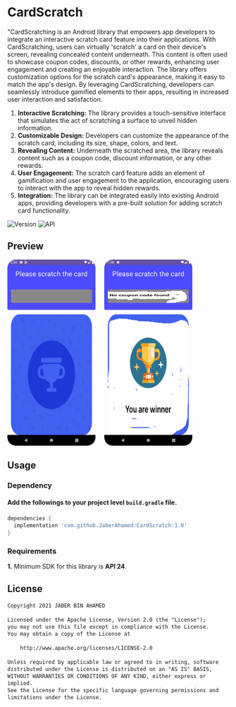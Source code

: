 # CardScratch

"CardScratching is an Android library that empowers app developers to integrate an interactive scratch card feature into their applications. With CardScratching, users can virtually 'scratch' a card on their device's screen, revealing concealed content underneath. This content is often used to showcase coupon codes, discounts, or other rewards, enhancing user engagement and creating an enjoyable interaction. The library offers customization options for the scratch card's appearance, making it easy to match the app's design. By leveraging CardScratching, developers can seamlessly introduce gamified elements to their apps, resulting in increased user interaction and satisfaction.

1. **Interactive Scratching:** The library provides a touch-sensitive interface that simulates the act of scratching a surface to unveil hidden information.
2. **Customizable Design:** Developers can customize the appearance of the scratch card, including its size, shape, colors, and text.
3. **Revealing Content:** Underneath the scratched area, the library reveals content such as a coupon code, discount information, or any other rewards.
4. **User Engagement:** The scratch card feature adds an element of gamification and user engagement to the application, encouraging users to interact with the app to reveal hidden rewards.
5. **Integration:** The library can be integrated easily into existing Android apps, providing developers with a pre-built solution for adding scratch card functionality.



![Version](https://img.shields.io/badge/version-1.0-blue)
![API](https://img.shields.io/badge/Api-24+-yellow)

## Preview
<img src="./images/before.png" alt="before" width="200" /> &nbsp;&nbsp;&nbsp;    <img src="./images/after.png" alt="before" width="200" />





## Usage

### Dependency

#### Add the followings to your project level `build.gradle` file.

```groovy
dependencies {
  implementation 'com.github.JaberAhamed:CardScratch:1.0'
}
```

### Requirements

**1.** Minimum SDK for this library is **API 24**.

## License

```
Copyright 2021 JABER BIN AHAMED

Licensed under the Apache License, Version 2.0 (the "License");
you may not use this file except in compliance with the License.
You may obtain a copy of the License at

    http://www.apache.org/licenses/LICENSE-2.0

Unless required by applicable law or agreed to in writing, software
distributed under the License is distributed on an "AS IS" BASIS,
WITHOUT WARRANTIES OR CONDITIONS OF ANY KIND, either express or implied.
See the License for the specific language governing permissions and
limitations under the License.
```
